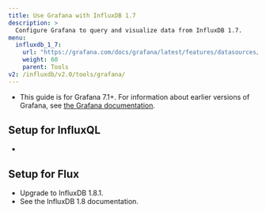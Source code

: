 ```yaml
---
title: Use Grafana with InfluxDB 1.7
description: >
  Configure Grafana to query and visualize data from InfluxDB 1.7.
menu:
  influxdb_1_7:
    url: "https://grafana.com/docs/grafana/latest/features/datasources/influxdb/"
    weight: 60
    parent: Tools
v2: /influxdb/v2.0/tools/grafana/
---
```


- This guide is for Grafana 7.1+. For information about earlier versions of Grafana,
  see [the Grafana documentation](https://grafana.com/docs/grafana/latest/features/datasources/influxdb/).

## Setup for InfluxQL
  -

## Setup for Flux
  - Upgrade to InfluxDB 1.8.1.
  - See the InfluxDB 1.8 documentation.